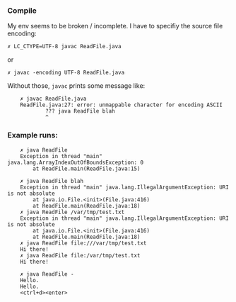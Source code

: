 
### Compile

My env seems to be broken / incomplete. I have to specifiy the source file encoding:

    ✗ LC_CTYPE=UTF-8 javac ReadFile.java

or

    ✗ javac -encoding UTF-8 ReadFile.java

Without those, `javac` prints some message like:

        ✗ javac ReadFile.java 
        ReadFile.java:27: error: unmappable character for encoding ASCII
                ??? java ReadFile blah
                ^
### Example runs:

        ✗ java ReadFile                         
        Exception in thread "main" java.lang.ArrayIndexOutOfBoundsException: 0
            at ReadFile.main(ReadFile.java:15)

        ✗ java ReadFile blah                    
        Exception in thread "main" java.lang.IllegalArgumentException: URI is not absolute
            at java.io.File.<init>(File.java:416)
            at ReadFile.main(ReadFile.java:18)
        ✗ java ReadFile /var/tmp/test.txt       
        Exception in thread "main" java.lang.IllegalArgumentException: URI is not absolute
            at java.io.File.<init>(File.java:416)
            at ReadFile.main(ReadFile.java:18)
        ✗ java ReadFile file:///var/tmp/test.txt
        Hi there!
        ✗ java ReadFile file:/var/tmp/test.txt
        Hi there!

        ✗ java ReadFile -
        Hello.
        Hello.
        <ctrl+d><enter>

